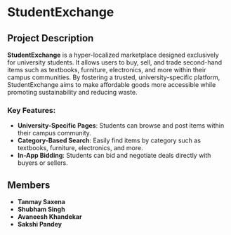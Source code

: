 # StudentExchange

## Project Description

**StudentExchange** is a hyper-localized marketplace designed exclusively for university students. It allows users to buy, sell, and trade second-hand items such as textbooks, furniture, electronics, and more within their campus communities. By fostering a trusted, university-specific platform, StudentExchange aims to make affordable goods more accessible while promoting sustainability and reducing waste.

### Key Features:
- **University-Specific Pages**: Students can browse and post items within their campus community.
- **Category-Based Search**: Easily find items by category such as textbooks, furniture, electronics, and more.
- **In-App Bidding**: Students can bid and negotiate deals directly with buyers or sellers.

## Members

- **Tanmay Saxena**
- **Shubham Singh**
- **Avaneesh Khandekar**
- **Sakshi Pandey**
